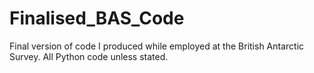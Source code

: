 # Finalised_BAS_Code
Final version of code I produced while employed at the British Antarctic Survey. All Python code unless stated. 
